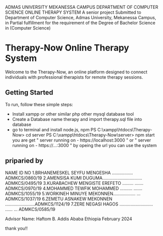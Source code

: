 ADMAS UNIVERSITY
MEKANESSA CAMPUS
DEPARTMENT OF COMPUTER SCIENCE
ONLINE THERAPY SYSTEM
A senior project
Submitted to Department of Computer Science, Admas University, Mekanessa Campus, in Partial fulfillment for the requirement of the Degree of Bachelor Science in (Computer Science)

# Therapy-Now Online Therapy System

Welcome to the Therapy-Now, an online platform designed to connect individuals with professional therapists for remote therapy sessions.



## Getting Started

To  run, follow these simple steps:

- Install xampp or other similar php other mysql database tool
- Create a Database name therapy and import therapy.sql file into database
- go to terminal and install node.js, npm
PS C:\xampp\htdocs\Therapy-Now> cd server
PS C:\xampp\htdocs\Therapy-Now\server> npm start
you are get  " server running on - https://localhost:3000 " or " server running on - https://...:3000 "
by opeing the url you can use the system

## priparied by

NAME                                    ID NO
1.BRHANEMESKEL SEYFU MENGESHA ……….……. ADMKCS/0860/19
2.AMENSISA KUMI DUGUMA…………………….……. ADMKCS/0495/19
3.KURABACHEW MENGISTE EREFETO ……… ……. ADMKCS/0970/19
4.MOHAMMED TEWFIK MOHAMMED ………. ……. ADMKCS/1055/19
5.WORKINEH MINUYE MEKONNEN……………… ... ADMKCS/1037/19
6.ZEMETU ASNAKEW MEKONNEN …………………...ADMKCS/1124/19
7.ZERE NEGASI HAGOS ……………………… …… … ADMKCS/0585/19

Advisor Name: Haftom B.
Addis Ababa Ethiopia
February 2024

thank you!!